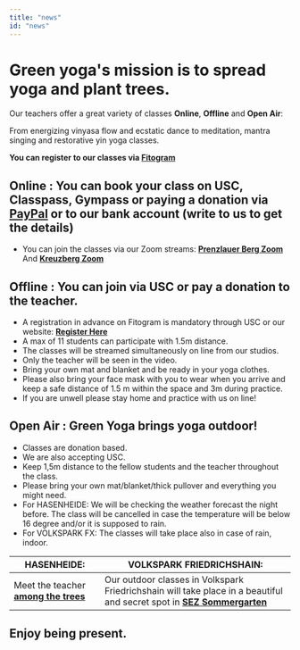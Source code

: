 ```yaml
---
title: "news"
id: "news"
---
```


# Green yoga's mission is to spread yoga and plant trees.

Our teachers offer a great variety of classes **Online**, **Offline** and **Open Air**:

From energizing vinyasa flow and ecstatic dance to meditation, mantra singing and restorative yin yoga classes.

**You can register to our classes via [Fitogram](https://widget.fitogram.pro/green-yoga/?fito-embedded=true&w=/list-view)**

## Online : You can book your class on USC, Classpass, Gympass or paying a donation via [**PayPal**](https://www.paypal.me/GreenYoga) or to our bank account (write to us to get the details)

-   You can join the classes via our Zoom streams: [**Prenzlauer Berg Zoom**](https://zoom.us/j/2406630203?pwd=UjBBN2FOamw3cnRLZ1RBdDFKRlhkdz09) And [**Kreuzberg Zoom**](https://us04web.zoom.us/j/828001574?pwd=WWtUWHdDR3ZVTFBadFl3cFRDUWxFUT09)

## Offline : You can join via USC or pay a donation to the teacher.

-   A registration in advance on Fitogram is mandatory through USC or our website: **[Register Here](https://widget.fitogram.pro/green-yoga/?fito-embedded=true&w=/list-view)**
-   A max of 11 students can participate with 1.5m distance.
-   The classes will be streamed simultaneously on line from our studios.
-   Only the teacher will be seen in the video.
-   Bring your own mat and blanket and be ready in your yoga clothes.
-   Please also bring your face mask with you to wear when you arrive and keep a safe distance of 1.5 m within the space and 3m during practice.
-   If you are unwell please stay home and practice with us on line!

## Open Air : Green Yoga brings yoga outdoor!

-   Classes are donation based.
-   We are also accepting USC.
-   Keep 1,5m distance to the fellow students and the teacher throughout
    the class.
-   Please bring your own mat/blanket/thick pullover and everything you
    might need.
-   For HASENHEIDE: We will be checking the weather forecast the night before. The class will be cancelled in case the temperature will be below 16 degree and/or it is supposed to rain.
-   For VOLKSPARK FX: The classes will take place also in case of rain, indoor.

| HASENHEIDE:                                                                   | VOLKSPARK FRIEDRICHSHAIN:                                                                                                                                                                                                                                                                                                                                       |
| ----------------------------------------------------------------------------- | --------------------------------------------------------------------------------------------------------------------------------------------------------------------------------------------------------------------------------------------------------------------------------------------------------------------------------------------------------------- |
| Meet the teacher [**among the trees**](https://goo.gl/maps/LcA8pMnmzk3Xx49j9) | Our outdoor classes in Volkspark Friedrichshain will take place in a beautiful and secret spot in [**SEZ Sommergarten**](https://www.google.com/maps/place/SEZ+Sommergarten/@52.5268753,13.4429435,18z/data=!4m12!1m6!3m5!1s0x0:0x62d37862c3f264d0!2sSEZ+Sommergarten!8m2!3d52.5267169!4d13.4426806!3m4!1s0x0:0x62d37862c3f264d0!8m2!3d52.5267169!4d13.4426806) |

## Enjoy being present.
